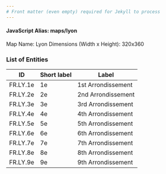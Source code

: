 ```yaml
---
# Front matter (even empty) required for Jekyll to process
---
```


#### JavaScript Alias: maps/lyon

Map Name: Lyon
Dimensions (Width x Height): 320x360





### List of Entities

ID | Short label | Label
---|---|---|
FR.LY.1e|1e|1st Arrondissement
FR.LY.2e|2e|2nd Arrondissement
FR.LY.3e|3e|3rd Arrondissement
FR.LY.4e|4e|4th Arrondissement
FR.LY.5e|5e|5th Arrondissement
FR.LY.6e|6e|6th Arrondissement
FR.LY.7e|7e|7th Arrondissement
FR.LY.8e|8e|8th Arrondissement
FR.LY.9e|9e|9th Arrondissement

